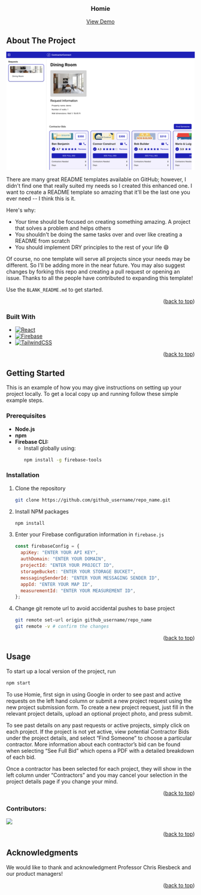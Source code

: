 <!-- Improved compatibility of back to top link: See: https://github.com/othneildrew/Best-README-Template/pull/73 -->

<a id="readme-top"></a>

<!--
*** Thanks for checking out the Best-README-Template. If you have a suggestion
*** that would make this better, please fork the repo and create a pull request
*** or simply open an issue with the tag "enhancement".
*** Don't forget to give the project a star!
*** Thanks again! Now go create something AMAZING! :D
-->

<!-- PROJECT SHIELDS -->
<!--
*** I'm using markdown "reference style" links for readability.
*** Reference links are enclosed in brackets [ ] instead of parentheses ( ).
*** See the bottom of this document for the declaration of the reference variables
*** for contributors-url, forks-url, etc. This is an optional, concise syntax you may use.
*** https://www.markdownguide.org/basic-syntax/#reference-style-links
-->

<!-- PROJECT LOGO -->
<br />
<div align="center">

  <h3 align="center">Homie</h3>

  <p align="center">
    <a href="https://contractorconnect-nu.web.app/">View Demo</a>
  </p>
</div>

<!-- ABOUT THE PROJECT -->

## About The Project

[![Product Name Screen Shot][product-screenshot]]()

There are many great README templates available on GitHub; however, I didn't find one that really suited my needs so I created this enhanced one. I want to create a README template so amazing that it'll be the last one you ever need -- I think this is it.

Here's why:

- Your time should be focused on creating something amazing. A project that solves a problem and helps others
- You shouldn't be doing the same tasks over and over like creating a README from scratch
- You should implement DRY principles to the rest of your life :smile:

Of course, no one template will serve all projects since your needs may be different. So I'll be adding more in the near future. You may also suggest changes by forking this repo and creating a pull request or opening an issue. Thanks to all the people have contributed to expanding this template!

Use the `BLANK_README.md` to get started.

<p align="right">(<a href="#readme-top">back to top</a>)</p>

### Built With

- [![React][React.js]][React-url]
- [![Firebase]][Firebase-url]
- [![TailwindCSS]][Tailwind-url]

<p align="right">(<a href="#readme-top">back to top</a>)</p>

<!-- GETTING STARTED -->

## Getting Started

This is an example of how you may give instructions on setting up your project locally.
To get a local copy up and running follow these simple example steps.

### Prerequisites

- **Node.js**
- **npm**
- **Firebase CLI:**
  - Install globally using:
    ```sh
    npm install -g firebase-tools
    ```

### Installation

1. Clone the repository
   ```sh
   git clone https://github.com/github_username/repo_name.git
   ```
2. Install NPM packages
   ```sh
   npm install
   ```
3. Enter your Firebase configuration information in `firebase.js`
   ```js
   const firebaseConfig = {
     apiKey: "ENTER YOUR API KEY",
     authDomain: "ENTER YOUR DOMAIN",
     projectId: "ENTER YOUR PROJECT ID",
     storageBucket: "ENTER YOUR STORAGE BUCKET",
     messagingSenderId: "ENTER YOUR MESSAGING SENDER ID",
     appId: "ENTER YOUR MAP ID",
     measurementId: "ENTER YOUR MEASUREMENT ID",
   };
   ```
4. Change git remote url to avoid accidental pushes to base project
   ```sh
   git remote set-url origin github_username/repo_name
   git remote -v # confirm the changes
   ```

<p align="right">(<a href="#readme-top">back to top</a>)</p>

<!-- USAGE EXAMPLES -->

## Usage
To start up a local version of the project, run 
```sh
npm start 
```

To use Homie, first sign in using Google in order to see past and active requests on the left hand column or submit a new project request using the new project submission form. To create a new project request, just fill in the relevant project details, upload an optional project photo, and press submit.

To see past details on any past requests or active projects, simply click on each project. If the project is not yet active, view potential Contractor Bids under the project details, and select “Find Someone” to choose a particular contractor. More information about each contractor’s bid can be found when selecting “See Full Bid” which opens a PDF with a detailed breakdown of each bid.

Once a contractor has been selected for each project, they will show in the left column under “Contractors” and you may cancel your selection in the project details page if you change your mind.

<p align="right">(<a href="#readme-top">back to top</a>)</p>

<!-- CONTRIBUTING -->

### Contributors:

<a href="https://github.com/394-w25/ContractorConnect/graphs/contributors">
  <img src="https://contrib.rocks/image?repo=394-w25/ContractorConnect" />
</a>

<p align="right">(<a href="#readme-top">back to top</a>)</p>

<!-- ACKNOWLEDGMENTS -->

## Acknowledgments

We would like to thank and acknowledgment Professor Chris Riesbeck and our product managers!

<p align="right">(<a href="#readme-top">back to top</a>)</p>

<!-- MARKDOWN LINKS & IMAGES -->
<!-- https://www.markdownguide.org/basic-syntax/#reference-style-links -->

[product-screenshot]: src/lib/app-screen.png
[React.js]: https://img.shields.io/badge/React-20232A?style=for-the-badge&logo=react&logoColor=61DAFB
[React-url]: https://reactjs.org/
[Firebase]: https://img.shields.io/badge/firebase-DD2C00?style=for-the-badge&logo=firebase&logoColor=white
[Firebase-url]: https://firebase.google.com
[TailwindCSS]: https://img.shields.io/badge/Tailwind_CSS-grey?style=for-the-badge&logo=tailwind-css&logoColor=38B2AC
[Tailwind-url]: https://tailwindcss.com/
